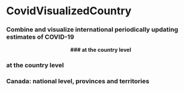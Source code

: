 # CovidVisualizedCountry

### Combine and visualize international periodically updating estimates of COVID-19 

<p align="center">
  <b> ### at the country level </b><br>
</p>
  
### at the country level
  


### Canada: national level, provinces and territories

